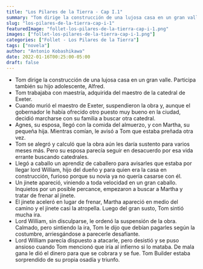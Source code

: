 ```yaml
---
title: "Los Pilares de la Tierra - Cap I.1"
summary: "Tom dirige la construcción de una lujosa casa en un gran valle y recibe una noticia inesperada."
slug: "los-pilares-de-la-tierra-cap-i-1"
featuredImage: "follet-los-pilares-de-la-tierra-cap-i-1.png"
images: ["follet-los-pilares-de-la-tierra-cap-i-1.png"]
categories: ["Follet - Los Pilares de la Tierra"]
tags: ["novela"]
author: "Antonio Kobashikawa"
date: 2022-01-16T00:25:00-05:00
draft: false
---
```

- Tom dirige la construcción de una lujosa casa en un gran valle. Participa también su hijo adolescente, Alfred.
- Tom trabajaba con maestría, adquirida del maestro de la catedral de Exeter.
- Cuando murió el maestro de Exeter, suspendieron la obra y, aunque el gobernador le había ofrecido otro puesto muy bueno en la ciudad, decidió marcharse con su familia a buscar otra catedral.
- Agnes, su esposa, llegó con la comida del almuerzo, y con Martha, su pequeña hija. Mientras comían, le avisó a Tom que estaba preñada otra vez.
- Tom se alegró y calculó que la obra aún les daría sustento para varios meses más. Pero su esposa parecía seguir en desacuerdo por esa vida errante buscando catedrales.
- Llegó a caballo un aprendiz de caballero para avisarles que estaba por llegar lord William, hijo del dueño y para quien era la casa en construcción, furioso porque su novia ya no quería casarse con él.
- Un jinete apareció, viniendo a toda velocidad en un gran caballo. Inquietos por un posible percance, empezaron a buscar a Martha y tratar de frenar al jinete.
- El jinete aceleró en lugar de frenar, Martha apareció en medio del camino y el jinete casi la atropella. Luego del gran susto, Tom sintió mucha ira.
- Lord William, sin disculparse, le ordenó la suspensión de la obra. Calmado, pero sintiendo la ira, Tom le dijo que debían pagarles según la costumbre, arriesgándose a parecerle desafiante.
- Lord William parecía dispuesto a atacarle, pero desistió y se puso ansioso cuando Tom mencionó que iría al infierno si lo mataba. De mala gana le dió el dinero para que se cobrara y se fue. Tom Builder estaba sorprendido de su propia osadía y triunfo.